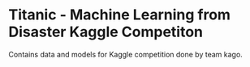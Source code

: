 # Titanic - Machine Learning from Disaster Kaggle Competiton
Contains data and models for Kaggle competition done by team kago.

